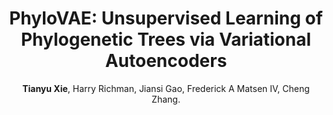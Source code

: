 ---
title: "PhyloVAE: Unsupervised Learning of Phylogenetic Trees via Variational Autoencoders"
collection: publications
permalink: /publication/2025_ICLR_PhyloVAE
author: <strong>Tianyu Xie</strong>, Harry Richman, Jiansi Gao, Frederick A Matsen IV, Cheng Zhang.
conf: 'International Conference on Learning Representations (ICLR)'
year: 2025
paperurl: https://arxiv.org/abs/2502.04730
codeurl: https://github.com/tyuxie/PhyloVAE
additional: true
---